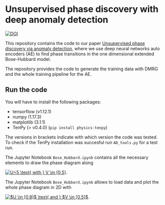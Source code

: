 # Unsupervised phase discovery with deep anomaly detection

[![DOI](https://zenodo.org/badge/DOI/10.5281/zenodo.3601485.svg)](https://doi.org/10.5281/zenodo.3601485)

This repository contains the code to our paper [Unsupervised phase discovery via anomaly detection](https://github.com/Qottmann/phase-discovery-anomaly-detection/edit/master/README.md), where we use deep neural networks auto encoders (AE) to find phase transitions in the one dimensional extended Bose-Hubbard model.

The repository provides the code to generate the training data with DMRG and the whole training pipeline for the AE.

## Run the code

You will have to install the following packages:

- tensorflow (v1.12.1)
- numpy (1.17.3)
- matplotlib (3.1.1)
- TenPy (> v0.4.0) (`pip install physics-tenpy`)

The versions in brackets indicate with which version the code was tested.
To check if the TenPy installation was succesful run `AD_tools.py` for a test run.

The Jupyter Notebook `Bose_Hubbard.ipynb` contains all the necessary elements to draw the phase diagram along 

<a href="https://www.codecogs.com/eqnedit.php?latex=U=5&space;\text{&space;with&space;}&space;V&space;\in&space;[0,5]" target="_blank"><img src="https://latex.codecogs.com/gif.latex?U=5&space;\text{&space;with&space;}&space;V&space;\in&space;[0,5]" title="U=5 \text{ with } V \in [0,5]" /></a>.

The Jupyter Notebook `Bose_Hubbard.ipynb` allows to load data and plot the whole phase diagram in 2D with

<a href="https://www.codecogs.com/eqnedit.php?latex=$U&space;\in&space;[0,8]$&space;\text{&space;and&space;}&space;$V&space;\in&space;[0,5]$" target="_blank"><img src="https://latex.codecogs.com/gif.latex?$U&space;\in&space;[0,8]$&space;\text{&space;and&space;}&space;$V&space;\in&space;[0,5]$" title="$U \in [0,8]$ \text{ and } $V \in [0,5]$" /></a>.
